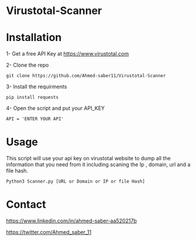 # Virustotal-Scanner


# Installation
1- Get a free API Key at https://www.virustotal.com

2- Clone the repo
```
git clone https://github.com/Ahmed-saber11/Virustotal-Scanner
```
3- Install the requirments
```
pip install requests
```
4- Open the script and put your API_KEY
```
API = 'ENTER YOUR API'
```

# Usage
This script will use your api key on virustotal website to dump all the information that you need from it including scaning the Ip , domain, url and a file hash.
```
Python3 Scanner.py [URL or Domain or IP or file Hash]
```

# Contact
https://www.linkedin.com/in/ahmed-saber-aa520217b

https://twitter.com/Ahmed_saber_11
